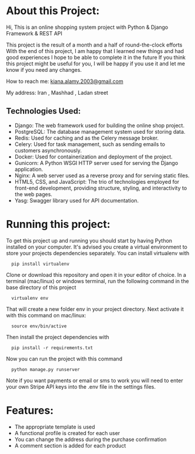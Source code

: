 # About this Project:

Hi, This is an online shopping system project with Python & Django Framework & REST API

This project is the result of a month and a half of round-the-clock efforts
With the end of this project, I am happy that I learned new things and had good experiences
I hope to be able to complete it in the future
If you think this project might be useful for you, I will be happy if you use it and let me know if you need any changes.

How to reach me: kiana.alamy.2003@gmail.com

My address: Iran , Mashhad , Ladan street


## Technologies Used:

- Django: The web framework used for building the online shop project.
- PostgreSQL: The database management system used for storing data.
- Redis: Used for caching and as the Celery message broker.
- Celery: Used for task management, such as sending emails to customers asynchronously.
- Docker: Used for containerization and deployment of the project.
- Gunicorn: A Python WSGI HTTP server used for serving the Django application.
- Nginx: A web server used as a reverse proxy and for serving static files.
- HTML5, CSS, and JavaScript: The trio of technologies employed for front-end development, providing structure, styling, and interactivity to the web pages.
- Yasg: Swagger library used for API documentation.

# Running this project:

To get this project up and running you should start by having Python installed on your computer. It's advised you create a virtual environment to store your projects dependencies separately. You can install virtualenv with

      pip install virtualenv

Clone or download this repository and open it in your editor of choice. In a terminal (mac/linux) or windows terminal, run the following command in the base directory of this project

      virtualenv env

That will create a new folder env in your project directory. Next activate it with this command on mac/linux:

      source env/bin/active

Then install the project dependencies with

      pip install -r requirements.txt

Now you can run the project with this command

      python manage.py runserver

Note if you want payments or email or sms to work you will need to enter your own Stripe API keys into the .env file in the settings files.

# Features:

- The appropriate template is used
- A functional profile is created for each user
- You can change the address during the purchase confirmation
- A comment section is added for each product
